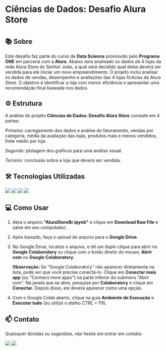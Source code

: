# Ciências de Dados: Desafio Alura Store<h1>

## :books: Sobre

Este desafio faz parte do curso de **Data Science** promovido pelo **Programa ONE** em parceria com a **Alura**. Abaixo será analisado os dados de 4 lojas da rede Alura Store do Senhor João, a qual será decidido qual delas deverá ser vendida para ele iniciar um novo empreendimento. O projeto inclui analisar os dados de vendas, desempenho e avaliações das 4 lojas fictícias da Alura Store. O objetivo é identificar a loja com menor eficiência e apresentar uma recomendação final baseada nos dados.

## :gear: Estrutura
A análise do projeto **Ciências de Dados: Desafio Alura Store** consiste em 4 partes:

*Primeira:* carregamento dos dados e análise do faturamento, vendas por categoria, média da avaliação das lojas, produtos mais e menos vendidos, frete médio por loja.

*Segundo:* plotagem dos gráficos para uma análise visual.

*Terceiro:* conclusão sobre a loja que deverá ser vendida.


## :hammer_and_wrench: Tecnologias Utilizadas

<div>
  <img src="https://img.shields.io/badge/Python-3776AB?style=for-the-badge&logo=python&logoColor=white">
  <img src="https://img.shields.io/badge/Pandas-150458?style=for-the-badge&logo=pandas&logoColor=white">
  <img src="https://img.shields.io/badge/Matplotlib-11557c?style=for-the-badge&logo=matplotlib&logoColor=white">
  <img src="https://img.shields.io/badge/Google%20Colab-F9AB00?style=for-the-badge&logo=googlecolab&logoColor=black">
</div>

## :computer: Como Usar

1. Abra o arquivo **"AluraStoreBr.ipynb"** e clique em **Download Raw File** e salve em seu computador;

2. Após baixado, faça o upload do arquivo para o **Google Drive**.

3. No Google Drive, localize o arquivo, e dê um duplo clique para abrir no **Google Colaboratory** ou clique com o botão direito do mouse, **Abrir com**
no **Google Colaboratory**.

    **Observação:** Se "Google Colaboratory" não aparecer diretamente na lista, pode ser que você precise conectá-lo. Clique em **Conectar mais app** (ou "Connect more apps") na parte inferior do submenu "Abrir com". Na janela que se abre, pesquise por **Colaboratory** e clique em **Conectar**. Depois disso, ele deverá aparecer como uma opção.

4. Com o Google Colab aberto, clique na guia **Ambiente de Execução** e **Executar tudo** (ou utilize o atalho *CTRL + F9*).

## :mailbox: Contato

Quaisquer dúvidas ou sugestões, não hesite em entrar em contato:

<div>
<a href = "mailto:baldin.co@gmail.com"><img loading="lazy" src="https://img.shields.io/badge/Gmail-D14836?style=for-the-badge&logo=gmail&logoColor=white" target="_blank"></a>
<a href="https://www.linkedin.com/in/cassiano-baldin/" target="_blank"><img loading="lazy" src="https://img.shields.io/badge/-LinkedIn-%230077B5?style=for-the-badge&logo=linkedin&logoColor=white" target="_blank"></a>   
</div>
